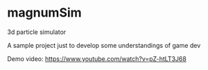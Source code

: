 # magnumSim
3d particle simulator

A sample project just to develop some understandings of game dev

Demo video: https://www.youtube.com/watch?v=pZ-htLT3J68
